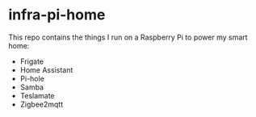 # infra-pi-home

This repo contains the things I run on a Raspberry Pi to power my smart home:

- Frigate
- Home Assistant
- Pi-hole
- Samba
- Teslamate
- Zigbee2mqtt
